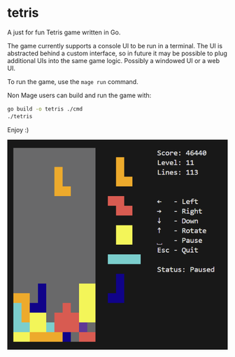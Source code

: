 # tetris
A just for fun Tetris game written in Go.

The game currently supports a console UI to be run in a terminal.
The UI is abstracted behind a custom interface, so in future it may be possible to plug additional UIs into the same game logic. Possibly a windowed UI or a web UI.

To run the game, use the `mage run` command.

Non Mage users can build and run the game with:
```bash
go build -o tetris ./cmd
./tetris
```

Enjoy :)

![alt text](./docs/screengrab.png)
